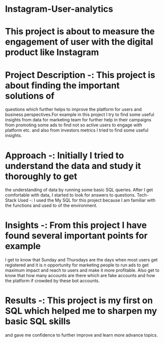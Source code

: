 # Instagram-User-analytics
# This project is about to measure the engagement of user with the digital product like Instagram

# Project Description -: This project is about finding the important solutions of
questions which further helps to improve the platform for users and business
perspectives.For example in this project I try to find some useful insights from data for
marketing team for further help in their campaigns from promoting some ads to
find not so active users to engage with platform etc. and also from investors
metrics I tried to find some useful insights.

# Approach -: Initially I tried to understand the data and study it thoroughly to get
the understanding of data by running some basic SQL queries. After I get
comfortable with data, I started to look for answers to questions.
Tech- Stack Used -: I used the My SQL for this project because I am familiar with
the functions and used to of the environment.

# Insights -: From this project I have found several important points for example
I get to know that Sunday and Thursdays are the days when most users get
registered and it is n opportunity for marketing people to run ads to get maximum
impact and reach to users and make it more profitable.
Also get to know that how many accounts are there which are fake accounts and
how the platform if crowded by these bot accounts.

# Results -: This project is my first on SQL which helped me to sharpen my basic  SQL skills
and gave me confidence to further improve and learn more advance topics.
